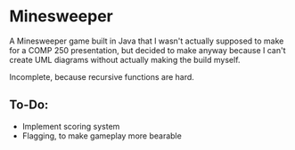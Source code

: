 # Minesweeper
<p> A Minesweeper game built in Java that I wasn't actually supposed to make for a COMP 250 presentation, but decided to make anyway because I can't create UML diagrams without actually making the build myself. </p>

<p> Incomplete, because recursive functions are hard. </p>

## To-Do:
<ul>
  <li> Implement scoring system </li>  
  <li> Flagging, to make gameplay more bearable </li>
</ul>
